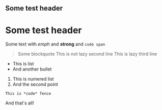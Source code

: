 ## Some test header

Some test header
==============

Some text with *emph* and **strong** and `code span`

> Some blockquote
> This is not lazy second line
This is lazy third line

* This is list
* And another bullet

1. This is numered list
2. And the second point

```
This is *code* fence
```

And that's all!